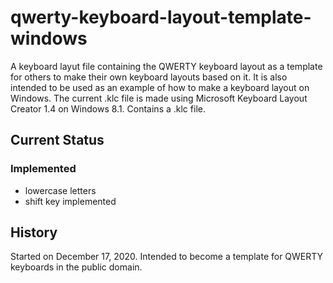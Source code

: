 # qwerty-keyboard-layout-template-windows
A keyboard layut file containing the QWERTY keyboard layout as a template for others to make their own keyboard layouts based on it. 
It is also intended to be used as an example of how to make a keyboard layout on Windows.
The current .klc file is made using Microsoft Keyboard Layout Creator 1.4 on Windows 8.1.
 Contains a .klc file.
 
 
## Current Status
### Implemented
- lowercase letters
- shift key implemented

## History
Started on December 17, 2020. Intended to become a template for QWERTY keyboards in the public domain.
